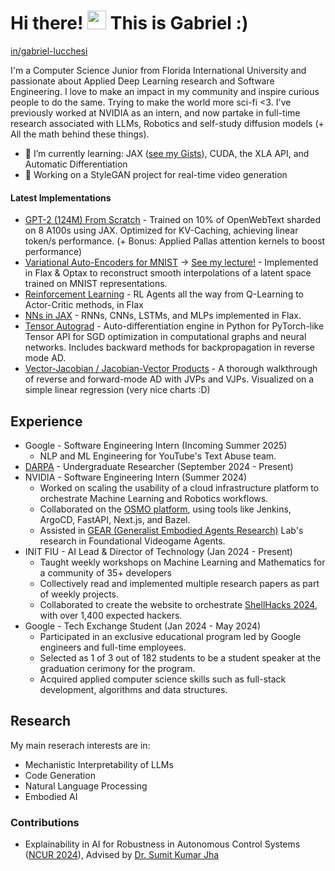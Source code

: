 Hi there! <img width="30" src="https://user-images.githubusercontent.com/18350557/176309783-0785949b-9127-417c-8b55-ab5a4333674e.gif"/> This is Gabriel :)
================================================================================================================================

  <p>
 <a href="https://www.linkedin.com/in/gabriel-lucchesi" target="_blank" rel="noreferrer" style="color: inherit; display: inline-flex; align-items: center;">
   in/gabriel-lucchesi
</a>
<!--   |
<a href="https://gabehubner.dev" target="_blank" rel="noreferrer" style="color: inherit; display: inline-flex; align-items: center;">
   gabehubner.dev
</a>
    |
<a href="https://gabriel-lucchesi.notion.site" target="_blank" rel="noreferrer" style="color: inherit; display: inline-flex; align-items: center;">
   gabriel-lucchesi.notion.site
</a>
  </p> -->



I'm a Computer Science Junior from Florida International University and passionate about Applied Deep Learning research and Software Engineering. I love to make an impact in my community and inspire curious people to do the same. Trying to make the world more sci-fi <3. I've previously worked at NVIDIA as an intern, and now partake in full-time research associated with LLMs, Robotics and self-study diffusion models (+ All the math behind these things).

- 🌱 I’m currently learning: JAX ([see my Gists](https://gist.github.com/ghubnerr)), CUDA, the XLA API, and Automatic Differentiation 
- 🍓 Working on a StyleGAN project for real-time video generation

#### Latest Implementations
- [GPT-2 (124M) From Scratch](https://gist.github.com/ghubnerr/941eeb2a6a518370277860126f1674c8) - Trained on 10% of OpenWebText sharded on 8 A100s using JAX. Optimized for KV-Caching, achieving linear token/s performance. (+ Bonus: Applied Pallas attention kernels to boost performance)
- [Variational Auto-Encoders for MNIST](https://github.com/ghubnerr/machine-learning/blob/main/jax/vae_mnist_jax.ipynb) → [See my lecture!](https://drive.google.com/file/d/1bJeMUmzmmNTTYp0aWamA18aLYC2EdLGi/view?usp=drivesdk) - Implemented in Flax & Optax to reconstruct smooth interpolations of a latent space trained on MNIST representations.
- [Reinforcement Learning](https://colab.research.google.com/drive/1QJruRdXCN7dpyw1bqZQBJxwME_JA1ZzQ?usp=sharing) - RL Agents all the way from Q-Learning to Actor-Critic methods, in Flax
- [NNs in JAX](https://github.com/ghubnerr/machine-learning/blob/main/jax/flax_cnns_rnns_lstms.ipynb) - RNNs, CNNs, LSTMs, and MLPs implemented in Flax.
- [Tensor Autograd](https://gist.github.com/ghubnerr/1b1d0aa74ee4e0591d51fa2df7e7ea0d) - Auto-differentiation engine in Python for PyTorch-like Tensor API for SGD optimization in computational graphs and neural networks. Includes backward methods for backpropagation in reverse mode AD.
- [Vector-Jacobian / Jacobian-Vector Products](https://gist.github.com/ghubnerr/da33fe207ae42cec108aea557acbc8ce) - A thorough walkthrough of reverse and forward-mode AD with JVPs and VJPs. Visualized on a simple linear regression (very nice charts :D)

## Experience 
- Google - Software Engineering Intern (Incoming Summer 2025)
  - NLP and ML Engineering for YouTube's Text Abuse team.   
- [DARPA](https://www.usa.gov/agencies/defense-advanced-research-projects-agency#:~:text=Defense%20Advanced%20Research%20Projects%20Agency%20(DARPA)%20%7C%20USAGov) - Undergraduate Researcher (September 2024 - Present)
- NVIDIA - Software Engineering Intern (Summer 2024)
  - Worked on scaling the usability of a cloud infrastructure platform to orchestrate Machine Learning and Robotics workflows.
  - Collaborated on the [OSMO platform](https://developer.nvidia.com/osmo), using tools like Jenkins, ArgoCD, FastAPI, Next.js, and Bazel.
  - Assisted in [GEAR (Generalist Embodied Agents Research)](https://research.nvidia.com/labs/gear/) Lab's research in Foundational Videogame Agents.
- INIT FIU - AI Lead & Director of Technology (Jan 2024 - Present)
  - Taught weekly workshops on Machine Learning and Mathematics for a community of 35+ developers
  - Collectively read and implemented multiple research papers as part of weekly projects.
  - Collaborated to create the website to orchestrate [ShellHacks 2024](https://shellhacks.net/), with over 1,400 expected hackers. 
- Google - Tech Exchange Student (Jan 2024 - May 2024)
  - Participated in an exclusive educational program led by Google engineers and full-time employees.
  - Selected as 1 of 3 out of 182 students to be a student speaker at the graduation cerimony for the program.
  - Acquired applied computer science skills such as full-stack development, algorithms and data structures.

## Research
My main reserach interests are in:
- Mechanistic Interpretability of LLMs
- Code Generation
- Natural Language Processing
- Embodied AI

### Contributions
- Explainability in AI for Robustness in Autonomous Control Systems ([NCUR 2024](https://docs.google.com/presentation/d/1abiGyxm9q_ssx62Rwv7IxBxLbVp93ye2ufKb90RqzZ8/edit#slide=id.g1f52f9af90e_1_64)), Advised by [Dr. Sumit Kumar Jha](https://sumitkumarjha.com)
